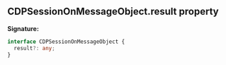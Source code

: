 ## CDPSessionOnMessageObject.result property

**Signature:**

```typescript
interface CDPSessionOnMessageObject {
  result?: any;
}
```

